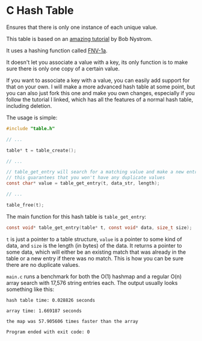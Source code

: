 # C Hash Table
Ensures that there is only one instance of each unique value.

This table is based on an [amazing tutorial](http://www.craftinginterpreters.com/hash-tables.html) by Bob Nystrom.

It uses a hashing function called [FNV-1a](http://www.isthe.com/chongo/tech/comp/fnv/).

It doesn't let you associate a value with a key, its only function is to make sure there is only one copy of a certain value.

If you want to associate a key with a value, you can easily add support for that on your own. I will make a more advanced hash table at some point, but you can also just fork this one and make you own changes, especially if you follow the tutorial I linked, which has all the features of a normal hash table, including deletion.

The usage is simple:

```c
#include "table.h"

// ...

table* t = table_create();

// ...

// table_get_entry will search for a matching value and make a new entry if there isn't one
// this guarantees that you won't have any duplicate values
const char* value = table_get_entry(t, data_str, length);

// ...

table_free(t);
```

The main function for this hash table is `table_get_entry`:
```c
const void* table_get_entry(table* t, const void* data, size_t size);
```
`t` is just a pointer to a table structure, `value` is a pointer to some kind of data, and `size` is the length (in bytes) of the data. It returns a pointer to some data, which will either be an existing match that was already in the table or a new entry if there was no match. This is how you can be sure there are no duplicate values.

`main.c` runs a benchmark for both the O(1) hashmap and a regular O(n) array search with 17,576 string entries each. The output usually looks something like this:

```
hash table time: 0.028826 seconds

array time: 1.669187 seconds

the map was 57.905606 times faster than the array

Program ended with exit code: 0
```
